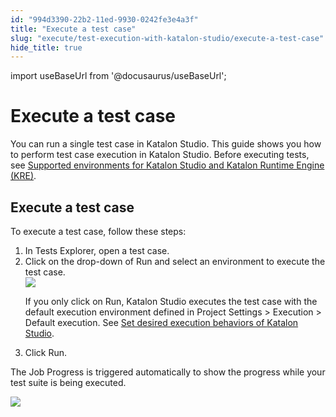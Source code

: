 ```yaml
---
id: "994d3390-22b2-11ed-9930-0242fe3e4a3f"
title: "Execute a test case"
slug: "execute/test-execution-with-katalon-studio/execute-a-test-case"
hide_title: true
---
```

import useBaseUrl from '@docusaurus/useBaseUrl';


# <a id="id" class="anchor_top_offset"/><a id="ariaid-title1" class="anchor_top_offset"/>Execute a test case

<p xmlns="http://www.w3.org/1999/xhtml" className="p">You can run a single test case in Katalon Studio. This guide shows you how to perform test case execution in <span className="ph">Katalon Studio</span>. Before executing tests, see <a className="xref" href="/docs/supported-execution-environments/supported-environments-for-katalon-studio-and-katalon-runtime-engine-kre">Supported environments for Katalon Studio and Katalon Runtime Engine (KRE)</a>.</p> 

## <a id="task-937" class="anchor_top_offset"/>Execute a test case

<section xmlns="http://www.w3.org/1999/xhtml" className="section context">To execute a test case, follow these steps:</section> 
<ol xmlns="http://www.w3.org/1999/xhtml" className="ol steps"><li className="li step stepexpand"><span className="ph cmd">In <span className="ph uicontrol">Tests Explorer</span>, open a test case.</span></li><li className="li step stepexpand"><span className="ph cmd">Click on the drop-down of <span className="ph uicontrol">Run</span> and select an environment to execute the test case.</span><div className="itemgroup info"><img className="image" width={250} src={useBaseUrl("/138e0150-3241-11ed-9930-0242fe3e4a3f.png")} /><p className="p">If you only click on <span className="ph uicontrol">Run</span>, Katalon Studio executes the test case with the default execution environment defined in <span className="ph uicontrol">Project Settings</span> &gt; <span className="ph uicontrol">Execution</span> &gt; <span className="ph uicontrol">Default execution</span>. See <a className="xref" href="/docs/create-tests/manage-projects/project-settings/set-desired-execution-behaviors-of-katalon-studio">Set desired execution behaviors of   <span className="ph">Katalon Studio</span></a>.</p></div></li><li className="li step stepexpand"><span className="ph cmd">Click <span className="ph uicontrol">Run</span>.</span></li></ol> 
<section xmlns="http://www.w3.org/1999/xhtml" className="section result"><p className="p">The <span className="ph uicontrol">Job Progress</span> is triggered automatically to show the progress while your test suite is being executed.</p><p className="p"><img className="image" width={700} src={useBaseUrl("/be3f0620-64ab-11ed-a602-0242cfbc79b5.png")} /></p></section> 
